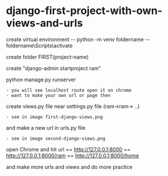# django-first-project-with-own-views-and-urls
create virtual environment 
-- python -m venv foldername
-- foldername\Scripts\activate

create folder FIRST(project-name)

create "django-admin startproject ram"

python manage.py runserver

    - you will see localhost route open it on chrome
    - want to make your own url or page then 
    
create views.py file near settings.py file (ram->ram-> ..)

    - see in image first-django-views.png
    
and make a new url in urls.py file 

    - see in image second-django-views.png  
    
open Chrome and hit url 
 == http://127.0.0.1:8000
 == http://127.0.0.1:8000/ram
 == http://127.0.0.1:8000/home   
 


 and make more urls and views and do more practice 
  
